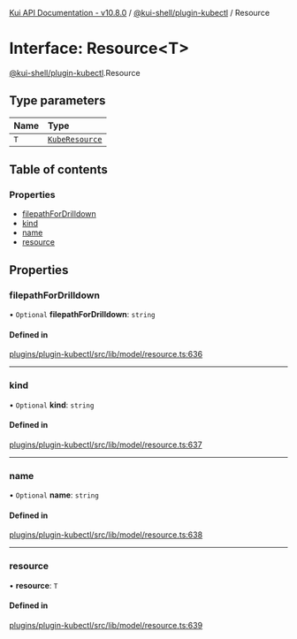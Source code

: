 [Kui API Documentation - v10.8.0](../README.md) / [@kui-shell/plugin-kubectl](../modules/kui_shell_plugin_kubectl.md) / Resource

# Interface: Resource<T\>

[@kui-shell/plugin-kubectl](../modules/kui_shell_plugin_kubectl.md).Resource

## Type parameters

| Name | Type                                                                  |
| :--- | :-------------------------------------------------------------------- |
| `T`  | [`KubeResource`](../modules/kui_shell_plugin_kubectl.md#kuberesource) |

## Table of contents

### Properties

- [filepathForDrilldown](kui_shell_plugin_kubectl.Resource.md#filepathfordrilldown)
- [kind](kui_shell_plugin_kubectl.Resource.md#kind)
- [name](kui_shell_plugin_kubectl.Resource.md#name)
- [resource](kui_shell_plugin_kubectl.Resource.md#resource)

## Properties

### filepathForDrilldown

• `Optional` **filepathForDrilldown**: `string`

#### Defined in

[plugins/plugin-kubectl/src/lib/model/resource.ts:636](https://github.com/mra-ruiz/kui/blob/a3b5e3edf/plugins/plugin-kubectl/src/lib/model/resource.ts#L636)

---

### kind

• `Optional` **kind**: `string`

#### Defined in

[plugins/plugin-kubectl/src/lib/model/resource.ts:637](https://github.com/mra-ruiz/kui/blob/a3b5e3edf/plugins/plugin-kubectl/src/lib/model/resource.ts#L637)

---

### name

• `Optional` **name**: `string`

#### Defined in

[plugins/plugin-kubectl/src/lib/model/resource.ts:638](https://github.com/mra-ruiz/kui/blob/a3b5e3edf/plugins/plugin-kubectl/src/lib/model/resource.ts#L638)

---

### resource

• **resource**: `T`

#### Defined in

[plugins/plugin-kubectl/src/lib/model/resource.ts:639](https://github.com/mra-ruiz/kui/blob/a3b5e3edf/plugins/plugin-kubectl/src/lib/model/resource.ts#L639)
